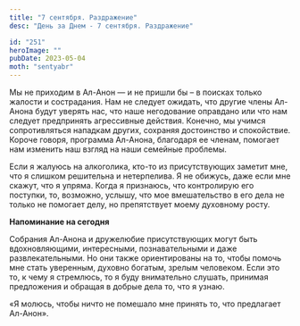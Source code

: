 ```yaml
---
title: "7 сентября. Раздражение"
desc: "День за Днем - 7 сентября. Раздражение"

id: "251"
heroImage: ""
pubDate: 2023-05-04
moth: "sentyabr"
---
```


Мы не приходим в Ал-Анон — и не пришли бы – в поисках только жалости и
сострадания. Нам не следует ожидать, что другие члены Ал-Анона будут уверять
нас, что наше негодование оправдано или что нам следует предпринять
агрессивные действия. Конечно, мы учимся сопротивляться нападкам других,
сохраняя достоинство и спокойствие. Короче говоря, программа Ал-Анона,
благодаря ее членам, помогает нам изменить наш взгляд на наши семейные
проблемы.

Если я жалуюсь на алкоголика, кто-то из присутствующих заметит мне, что я
слишком решительна и нетерпелива. Я не обижусь, даже если мне скажут, что я
упряма. Когда я признаюсь, что контролирую его поступки, то, возможно, услышу,
что мое вмешательство в его дела не только не помогает делу, но препятствует
моему духовному росту.

**Напоминание на сегодня**

Собрания Ал-Анона и дружелюбие присутствующих могут быть вдохновляющими,
интересными, познавательными и даже развлекательными. Но они также
ориентированы на то, чтобы помочь мне стать уверенным, духовно богатым, зрелым
человеком. Если это то, к чему я стремлюсь, то я буду внимательно слушать,
принимая предложения и обращая в добрые дела то, что я узнаю.

«Я молюсь, чтобы ничто не помешало мне принять то, что предлагает Ал-Анон».
